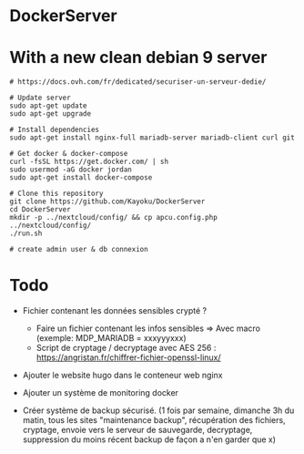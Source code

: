 # DockerServer

# With a new clean debian 9 server

```
# https://docs.ovh.com/fr/dedicated/securiser-un-serveur-dedie/

# Update server
sudo apt-get update
sudo apt-get upgrade

# Install dependencies
sudo apt-get install nginx-full mariadb-server mariadb-client curl git

# Get docker & docker-compose
curl -fsSL https://get.docker.com/ | sh
sudo usermod -aG docker jordan
sudo apt-get install docker-compose

# Clone this repository
git clone https://github.com/Kayoku/DockerServer
cd DockerServer
mkdir -p ../nextcloud/config/ && cp apcu.config.php ../nextcloud/config/
./run.sh

# create admin user & db connexion
```

# Todo

- Fichier contenant les données sensibles crypté ?
  - Faire un fichier contenant les infos sensibles => Avec macro (exemple: MDP_MARIADB = xxxyyyxxx)
  - Script de cryptage / decryptage avec AES 256 : https://angristan.fr/chiffrer-fichier-openssl-linux/

- Ajouter le website hugo dans le conteneur web nginx
- Ajouter un système de monitoring docker

- Créer système de backup sécurisé. 
(1 fois par semaine, dimanche 3h du matin, tous les sites "maintenance backup", récupération des fichiers, cryptage, envoie vers le serveur de sauvegarde, decryptage, suppression du moins récent backup de façon a n'en garder que x)
